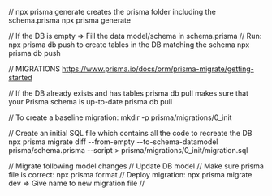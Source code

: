 // npx prisma generate creates the prisma folder including the schema.prisma
npx prisma generate

// If the DB is empty => Fill the data model/schema in schema.prisma
// Run: npx prisma db push to create tables in the DB matching the schema
npx prisma db push

// MIGRATIONS
https://www.prisma.io/docs/orm/prisma-migrate/getting-started

// If the DB already exists and has tables prisma db pull makes sure that your Prisma schema is up-to-date
prisma db pull

// To create a baseline migration:
mkdir -p prisma/migrations/0_init

// Create an initial SQL file which contains all the code to recreate the DB
npx prisma migrate diff --from-empty --to-schema-datamodel prisma/schema.prisma --script > prisma/migrations/0_init/migration.sql

// Migrate following model changes
//      Update DB model
//      Make sure prisma file is correct: npx prisma format
//      Deploy migration: npx prisma migrate dev    => Give name to new migration file
//      